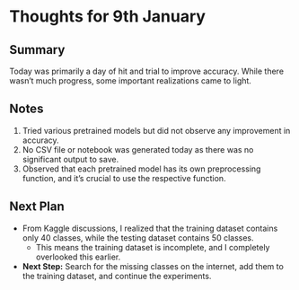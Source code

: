 # Thoughts for 9th January

## Summary
Today was primarily a day of hit and trial to improve accuracy. While there wasn’t much progress, some important realizations came to light.

## Notes
1. Tried various pretrained models but did not observe any improvement in accuracy.  
2. No CSV file or notebook was generated today as there was no significant output to save.  
3. Observed that each pretrained model has its own preprocessing function, and it’s crucial to use the respective function.

## Next Plan
- From Kaggle discussions, I realized that the training dataset contains only 40 classes, while the testing dataset contains 50 classes.  
  - This means the training dataset is incomplete, and I completely overlooked this earlier.  
- **Next Step:** Search for the missing classes on the internet, add them to the training dataset, and continue the experiments.